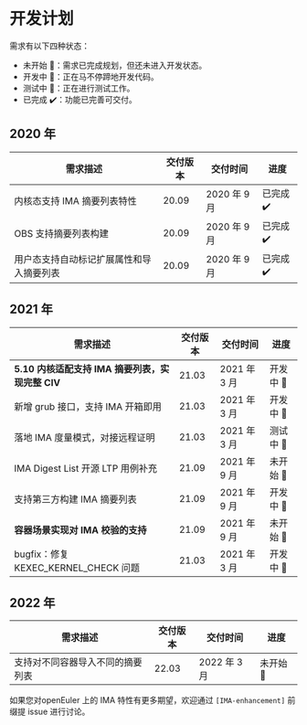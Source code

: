 # 开发计划

需求有以下四种状态：

* 未开始 :turtle:：需求已完成规划，但还未进入开发状态。
* 开发中 :horse_racing:：正在马不停蹄地开发代码。
* 测试中 :eyes:：正在进行测试工作。
* 已完成 :heavy_check_mark:：功能已完善可交付。

## 2020 年

| 需求描述                                 | 交付版本 | 交付时间     | 进度                      |
| ---------------------------------------- | -------- | ------------ | ------------------------- |
| 内核态支持 IMA 摘要列表特性              | 20.09    | 2020 年 9 月 | 已完成 :heavy_check_mark: |
| OBS 支持摘要列表构建                     | 20.09    | 2020 年 9 月 | 已完成 :heavy_check_mark: |
| 用户态支持自动标记扩展属性和导入摘要列表 | 20.09    | 2020 年 9 月 | 已完成 :heavy_check_mark: |

## 2021 年

| **需求描述**                                     | **交付版本** | **交付时间** | 进度                  |
| ------------------------------------------------ | ------------ | ------------ | --------------------- |
| **5.10 内核适配支持 IMA 摘要列表，实现完整 CIV** | 21.03        | 2021 年 3 月 | 开发中 :horse_racing: |
| 新增 grub 接口，支持 IMA 开箱即用                | 21.03        | 2021 年 3 月 | 开发中 :horse_racing: |
| 落地 IMA 度量模式，对接远程证明                  | 21.03        | 2021 年 3 月 | 测试中 :eyes:         |
| IMA Digest List 开源 LTP 用例补充                | 21.09        | 2021 年 9 月 | 未开始 :turtle:       |
| 支持第三方构建 IMA 摘要列表                      | 21.09        | 2021 年 9 月 | 开发中 :horse_racing: |
| **容器场景实现对 IMA 校验的支持**                | 21.09        | 2021 年 9 月 | 未开始 :turtle:       |
| bugfix：修复 KEXEC_KERNEL_CHECK 问题             | 21.03        | 2021 年 3 月 | 开发中 :horse_racing: |

## 2022 年

| 需求描述                         | 交付版本 | 交付时间     | 进度            |
| -------------------------------- | -------- | ------------ | --------------- |
| 支持对不同容器导入不同的摘要列表 | 22.03    | 2022 年 3 月 | 未开始 :turtle: |

如果您对openEuler 上的 IMA 特性有更多期望，欢迎通过 `[IMA-enhancement]` 前缀提 issue 进行讨论。